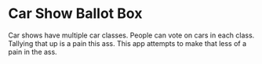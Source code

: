 # Car Show Ballot Box

Car shows have multiple car classes. People can vote on cars in each class. Tallying that up is a pain this ass. This app attempts to make that less of a pain in the ass.
